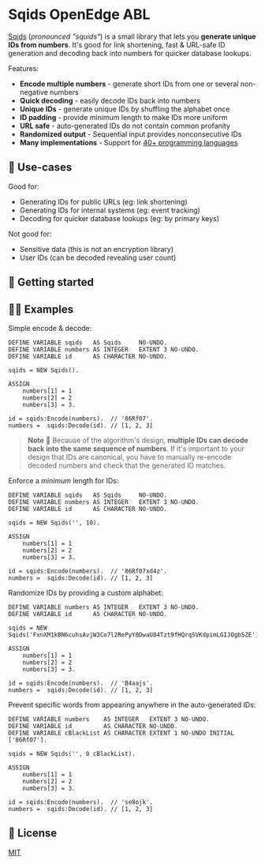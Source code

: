 # Sqids OpenEdge ABL

[Sqids](https://sqids.org/abl) (*pronounced "squids"*) is a small library that lets you **generate unique IDs from numbers**. It's good for link shortening, fast & URL-safe ID generation and decoding back into numbers for quicker database lookups.

Features:

- **Encode multiple numbers** - generate short IDs from one or several non-negative numbers
- **Quick decoding** - easily decode IDs back into numbers
- **Unique IDs** - generate unique IDs by shuffling the alphabet once
- **ID padding** - provide minimum length to make IDs more uniform
- **URL safe** - auto-generated IDs do not contain common profanity
- **Randomized output** - Sequential input provides nonconsecutive IDs
- **Many implementations** - Support for [40+ programming languages](https://sqids.org/)

## 🧰 Use-cases

Good for:

- Generating IDs for public URLs (eg: link shortening)
- Generating IDs for internal systems (eg: event tracking)
- Decoding for quicker database lookups (eg: by primary keys)

Not good for:

- Sensitive data (this is not an encryption library)
- User IDs (can be decoded revealing user count)

## 🚀 Getting started



## 👩‍💻 Examples

Simple encode & decode:

```abl
DEFINE VARIABLE sqids   AS Sqids     NO-UNDO.
DEFINE VARIABLE numbers AS INTEGER   EXTENT 3 NO-UNDO.
DEFINE VARIABLE id      AS CHARACTER NO-UNDO.

sqids = NEW Sqids(). 

ASSIGN 
    numbers[1] = 1
    numbers[2] = 2
    numbers[3] = 3.
    
id = sqids:Encode(numbers).  // '86Rf07'.
numbers =  sqids:Decode(id). // [1, 2, 3]

```

> **Note**
> 🚧 Because of the algorithm's design, **multiple IDs can decode back into the same sequence of numbers**. If it's important to your design that IDs are canonical, you have to manually re-encode decoded numbers and check that the generated ID matches.

Enforce a *minimum* length for IDs:

```abl
DEFINE VARIABLE sqids   AS Sqids     NO-UNDO.
DEFINE VARIABLE numbers AS INTEGER   EXTENT 3 NO-UNDO.
DEFINE VARIABLE id      AS CHARACTER NO-UNDO.

sqids = NEW Sqids('', 10). 

ASSIGN 
    numbers[1] = 1
    numbers[2] = 2
    numbers[3] = 3.
    
id = sqids:Encode(numbers).  // '86Rf07xd4z'.
numbers =  sqids:Decode(id). // [1, 2, 3]

```

Randomize IDs by providing a custom alphabet:

```abl
DEFINE VARIABLE numbers AS INTEGER   EXTENT 3 NO-UNDO.
DEFINE VARIABLE id      AS CHARACTER NO-UNDO.

sqids = NEW Sqids('FxnXM1kBN6cuhsAvjW3Co7l2RePyY8DwaU04Tzt9fHQrqSVKdpimLGIJOgb5ZE'). 

ASSIGN 
    numbers[1] = 1
    numbers[2] = 2
    numbers[3] = 3.
    
id = sqids:Encode(numbers).  // 'B4aajs'.
numbers =  sqids:Decode(id). // [1, 2, 3]
```

Prevent specific words from appearing anywhere in the auto-generated IDs:

```abl
DEFINE VARIABLE numbers    AS INTEGER   EXTENT 3 NO-UNDO.
DEFINE VARIABLE id         AS CHARACTER NO-UNDO.
DEFINE VARIABLE cBlackList AS CHARACTER EXTENT 1 NO-UNDO INITIAL ['86Rf07'].

sqids = NEW Sqids('', 0 cBlackList). 

ASSIGN 
    numbers[1] = 1
    numbers[2] = 2
    numbers[3] = 3.
    
id = sqids:Encode(numbers).  // 'se8ojk'.
numbers =  sqids:Decode(id). // [1, 2, 3]
```

## 📝 License

[MIT](LICENSE)
